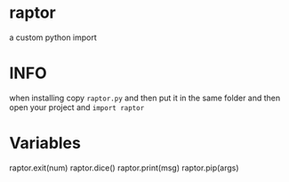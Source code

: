 # raptor
a custom python import

# INFO
when installing copy `raptor.py` and then put it in the same folder and then open your project and `import raptor`

# Variables
raptor.exit(num)
raptor.dice()
raptor.print(msg)
raptor.pip(args)
